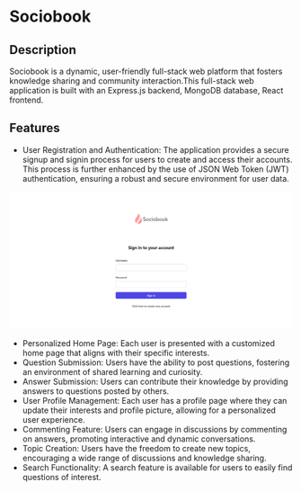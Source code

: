 # Sociobook

## Description

Sociobook is a dynamic, user-friendly full-stack web platform that fosters knowledge sharing and community interaction.This full-stack web application is built with an Express.js backend, MongoDB database, React frontend.

## Features

- User Registration and Authentication: The application provides a secure signup and signin process for users to create and access their accounts. This process is further enhanced by the use of JSON Web Token (JWT) authentication, ensuring a robust and secure environment for user data.

![alt text](https://github.com/AmandeepSingh285/Sociobook/blob/Sociobook-final/login.png?raw=true)

- Personalized Home Page: Each user is presented with a customized home page that aligns with their specific interests.
- Question Submission: Users have the ability to post questions, fostering an environment of shared learning and curiosity.
- Answer Submission: Users can contribute their knowledge by providing answers to questions posted by others.
- User Profile Management: Each user has a profile page where they can update their interests and profile picture, allowing for a personalized user experience.
- Commenting Feature: Users can engage in discussions by commenting on answers, promoting interactive and dynamic conversations.
- Topic Creation: Users have the freedom to create new topics, encouraging a wide range of discussions and knowledge sharing.
- Search Functionality: A search feature is available for users to easily find questions of interest.

